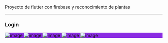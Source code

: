 Proyecto de flutter con firebase y reconocimiento de plantas
<hr>
<h3>Login</h3>
<div style="background-color: blueviolet;">
  <img src="flutter_proyecto/assets/images/app-login-flutter.PNG" alt="image">
  <img src="flutter_proyecto/assets/images/app-register-flutter.PNG" alt="image">
  <img src="flutter_proyecto/assets/images/app-home-flutter.PNG" alt="image">
  <img src="flutter_proyecto/assets/images/app-reconocimiento-flutter.PNG" alt="image">
  <img src="flutter_proyecto/assets/images/app-listado-flutter.PNG" alt="image">
</div>

